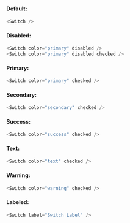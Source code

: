 #### Default:
```js
<Switch />
```

#### Disabled:
```js
<Switch color="primary" disabled />
<Switch color="primary" disabled checked />
```

#### Primary:
```js
<Switch color="primary" checked />
```

#### Secondary:
```js
<Switch color="secondary" checked />
```

#### Success:
```js
<Switch color="success" checked />
```

#### Text:
```js
<Switch color="text" checked />
```

#### Warning:
```js
<Switch color="warning" checked />
```

#### Labeled:
```js
<Switch label="Switch Label" />
```
